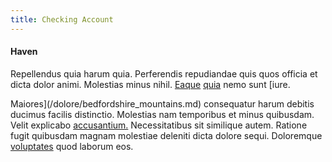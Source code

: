 ```yaml
---
title: Checking Account
---
```


#### Haven

Repellendus quia harum quia. Perferendis repudiandae quis quos officia et dicta dolor animi. Molestias minus nihil. [Eaque](/earum/quia/marketing_park.md) [quia](/earum/et/logistical_cambridgeshire_maroon.md) nemo sunt [iure.

Maiores](/dolore/bedfordshire_mountains.md) consequatur harum debitis ducimus facilis distinctio. Molestias nam temporibus et minus quibusdam. Velit explicabo [accusantium.](/eos/invoice_parsing.md) Necessitatibus sit similique autem. Ratione fugit quibusdam magnam molestiae deleniti dicta dolore sequi. Doloremque [voluptates](/dolore/odio/neque/libero/grey.md) quod laborum eos.
